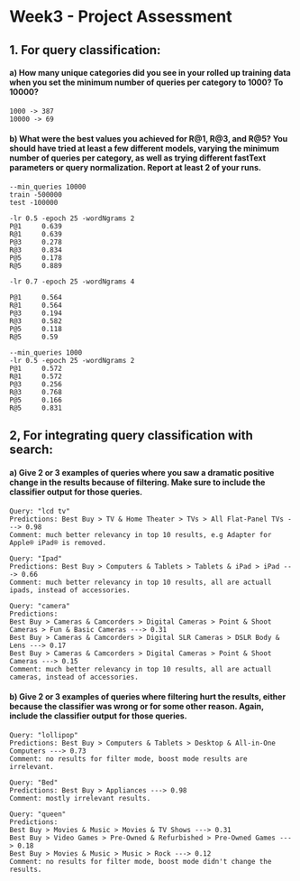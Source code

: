 # Week3 - Project Assessment

## 1. For query classification:

#### a) How many unique categories did you see in your rolled up training data when you set the minimum number of queries per category to 1000? To 10000?

```
1000 -> 387
10000 -> 69
```

#### b) What were the best values you achieved for R@1, R@3, and R@5? You should have tried at least a few different models, varying the minimum number of queries per category, as well as trying different fastText parameters or query normalization. Report at least 2 of your runs.
```
--min_queries 10000
train -500000
test -100000

-lr 0.5 -epoch 25 -wordNgrams 2
P@1     0.639
R@1     0.639
P@3     0.278
R@3     0.834
P@5     0.178
R@5     0.889

-lr 0.7 -epoch 25 -wordNgrams 4

P@1     0.564
R@1     0.564
P@3     0.194
R@3     0.582
P@5     0.118
R@5     0.59
```

```
--min_queries 1000
-lr 0.5 -epoch 25 -wordNgrams 2
P@1     0.572
R@1     0.572
P@3     0.256
R@3     0.768
P@5     0.166
R@5     0.831
```
## 2, For integrating query classification with search:

#### a) Give 2 or 3 examples of queries where you saw a dramatic positive change in the results because of filtering. Make sure to include the classifier output for those queries.

```
Query: "lcd tv"
Predictions: Best Buy > TV & Home Theater > TVs > All Flat-Panel TVs ---> 0.98
Comment: much better relevancy in top 10 results, e.g Adapter for Apple® iPad® is removed.
```
```
Query: "Ipad"
Predictions: Best Buy > Computers & Tablets > Tablets & iPad > iPad ---> 0.66
Comment: much better relevancy in top 10 results, all are actuall ipads, instead of accessories. 
```
```
Query: "camera"
Predictions:
Best Buy > Cameras & Camcorders > Digital Cameras > Point & Shoot Cameras > Fun & Basic Cameras ---> 0.31
Best Buy > Cameras & Camcorders > Digital SLR Cameras > DSLR Body & Lens ---> 0.17
Best Buy > Cameras & Camcorders > Digital Cameras > Point & Shoot Cameras ---> 0.15
Comment: much better relevancy in top 10 results, all are actuall cameras, instead of accessories. 
```
#### b) Give 2 or 3 examples of queries where filtering hurt the results, either because the classifier was wrong or for some other reason. Again, include the classifier output for those queries.
```
Query: "lollipop"
Predictions: Best Buy > Computers & Tablets > Desktop & All-in-One Computers ---> 0.73
Comment: no results for filter mode, boost mode results are irrelevant.
```
```
Query: "Bed"
Predictions: Best Buy > Appliances ---> 0.98
Comment: mostly irrelevant results.
```
```
Query: "queen"
Predictions: 
Best Buy > Movies & Music > Movies & TV Shows ---> 0.31
Best Buy > Video Games > Pre-Owned & Refurbished > Pre-Owned Games ---> 0.18
Best Buy > Movies & Music > Music > Rock ---> 0.12
Comment: no results for filter mode, boost mode didn't change the results.
```